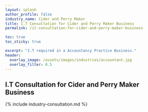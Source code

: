 ```yaml
---
layout: splash 
author_profile: false 
industry_name: Cider and Perry Maker
title: I.T Consultation for Cider and Perry Maker Business
permalink: /it-consultation-for-cider-and-perry-maker-business

toc: true
toc_sticky: true

excerpt: "I.T required in a Accountancy Practice Business."
header:
  overlay_image: /assets/images/industries/accountant.jpg
  overlay_filter: 0.5 
---
```


## I.T Consultation for Cider and Perry Maker Business

{% include industry-consultation.md %}
